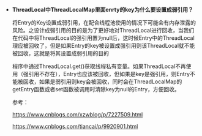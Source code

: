 - **ThreadLocal中ThreadLocalMap里面enrty的key为什么要设置成弱引用？**

  将Entry的Key设置成弱引用，在配合线程池使用的情况下可能会有内存泄露的风险。之设计成弱引用的目的是为了更好地对ThreadLocal进行回收，当我们在代码中将ThreadLocal的强引用置为null后，这时候Entry中的ThreadLocal理应被回收了，但是如果Entry的key被设置成强引用则该ThreadLocal就不能被回收，这就是将其设置成弱引用的目的

  程序中通过ThreadLocal.get()获取线程私有变量。如果ThreadLocal不再使用（强引用不存在），Entry也应该被回收，但如果是key是强引用，则Entry不能被回收，如果是弱引用则key会被回收，同时会在ThreadLocalMap的getEntry函数或者set函数被调用时清除key为null的Entry，方便回收。

  参考：

  <https://www.cnblogs.com/xzwblog/p/7227509.html>

  <https://www.cnblogs.com/tiancai/p/9920901.html>


